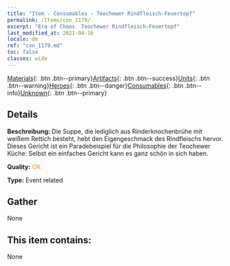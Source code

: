 ```yaml
---
title: "Item - Consumables - Teochewer Rindfleisch-Feuertopf"
permalink: /Items/con_1179/
excerpt: "Era of Chaos  Teochewer Rindfleisch-Feuertopf"
last_modified_at: 2021-04-16
locale: de
ref: "con_1179.md"
toc: false
classes: wide
---
```

 [Materials](/de/Items/){: .btn .btn--primary}[Artifacts](/de/Items/Artifacts/){: .btn .btn--success}[Units](/de/Items/Units/){: .btn .btn--warning}[Heroes](/de/Items/Heroes/){: .btn .btn--danger}[Consumables](/de/Items/Consumables/){: .btn .btn--info}[Unknown](/de/Items/Unknown/){: .btn .btn--primary}

## Details
 **Beschreibung:** Die Suppe, die lediglich aus Rinderknochenbrühe mit weißem Rettich besteht, hebt den Eigengeschmack des Rindfleischs hervor. Dieses Gericht ist ein Paradebeispiel für die Philosophie der Teochewer Küche: Selbst ein einfaches Gericht kann es ganz schön in sich haben.

 **Quality:** <span style="color: #FF8C00">OK</span>

 **Type:** Event related

## Gather

  None

## This item contains:

  None

